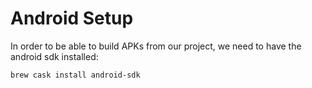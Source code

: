 # Android Setup

In order to be able to build APKs from our project, we need to have the android sdk installed:
```bash
brew cask install android-sdk
```
